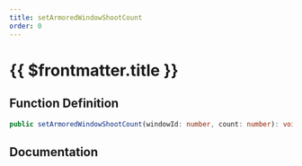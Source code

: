 ```yaml
---
title: setArmoredWindowShootCount
order: 0
---
```


# {{ $frontmatter.title }}

## Function Definition

```ts
public setArmoredWindowShootCount(windowId: number, count: number): void;
```

## Documentation

<!--@include: ./parts/setArmoredWindowShootCount.md-->
